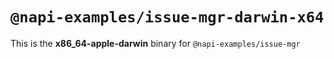 # `@napi-examples/issue-mgr-darwin-x64`

This is the **x86_64-apple-darwin** binary for `@napi-examples/issue-mgr`
